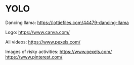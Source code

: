 # YOLO

Dancing llama:
https://lottiefiles.com/44479-dancing-llama

Logo:
https://www.canva.com/

All videos:
https://www.pexels.com/

Images of risky activities:
https://www.pexels.com/
https://www.pinterest.com/
